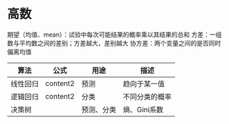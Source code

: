 # 高数

期望（均值、mean）：试验中每次可能结果的概率乘以其结果的总和
方差：一组数与平均数之间的差别；方差越大，差别越大
协方差：两个变量之间的是否同时偏离均值

|算法|公式|用途|描述|
|-|-|-|-|
|线性回归|content2|预测|趋向于某一值|
|逻辑回归|content2|分类|不同分类的概率|
|决策树||预测、分类|熵、Gini系数|


